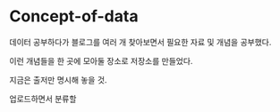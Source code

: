 # Concept-of-data

데이터 공부하다가 블로그를 여러 개 찾아보면서 필요한 자료 및 개념을 공부했다.

이런 개념들을 한 곳에 모아둘 장소로 저장소를 만들었다.

지금은 출저만 명시해 놓을 것.

업로드하면서 분류할 
